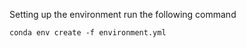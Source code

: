 Setting up the environment 
run the following command 

```
conda env create -f environment.yml
``` 


